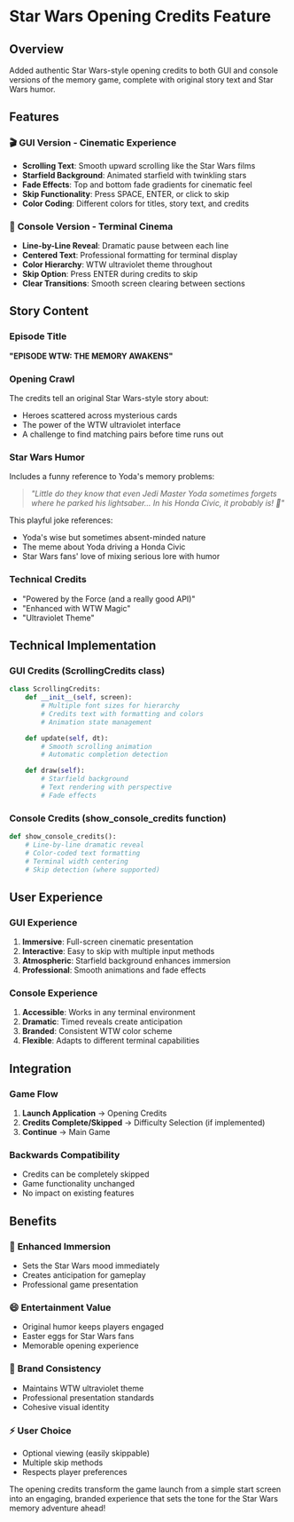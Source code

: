 # Star Wars Opening Credits Feature

## Overview
Added authentic Star Wars-style opening credits to both GUI and console versions of the memory game, complete with original story text and Star Wars humor.

## Features

### 🎬 **GUI Version - Cinematic Experience**
- **Scrolling Text**: Smooth upward scrolling like the Star Wars films
- **Starfield Background**: Animated starfield with twinkling stars
- **Fade Effects**: Top and bottom fade gradients for cinematic feel
- **Skip Functionality**: Press SPACE, ENTER, or click to skip
- **Color Coding**: Different colors for titles, story text, and credits

### 📱 **Console Version - Terminal Cinema**
- **Line-by-Line Reveal**: Dramatic pause between each line
- **Centered Text**: Professional formatting for terminal display
- **Color Hierarchy**: WTW ultraviolet theme throughout
- **Skip Option**: Press ENTER during credits to skip
- **Clear Transitions**: Smooth screen clearing between sections

## Story Content

### Episode Title
**"EPISODE WTW: THE MEMORY AWAKENS"**

### Opening Crawl
The credits tell an original Star Wars-style story about:
- Heroes scattered across mysterious cards
- The power of the WTW ultraviolet interface
- A challenge to find matching pairs before time runs out

### Star Wars Humor
Includes a funny reference to Yoda's memory problems:
> *"Little do they know that even Jedi Master Yoda sometimes forgets where he parked his lightsaber... In his Honda Civic, it probably is! 🚗"*

This playful joke references:
- Yoda's wise but sometimes absent-minded nature
- The meme about Yoda driving a Honda Civic
- Star Wars fans' love of mixing serious lore with humor

### Technical Credits
- "Powered by the Force (and a really good API)"
- "Enhanced with WTW Magic"
- "Ultraviolet Theme"

## Technical Implementation

### GUI Credits (ScrollingCredits class)
```python
class ScrollingCredits:
    def __init__(self, screen):
        # Multiple font sizes for hierarchy
        # Credits text with formatting and colors
        # Animation state management

    def update(self, dt):
        # Smooth scrolling animation
        # Automatic completion detection

    def draw(self):
        # Starfield background
        # Text rendering with perspective
        # Fade effects
```

### Console Credits (show_console_credits function)
```python
def show_console_credits():
    # Line-by-line dramatic reveal
    # Color-coded text formatting
    # Terminal width centering
    # Skip detection (where supported)
```

## User Experience

### GUI Experience
1. **Immersive**: Full-screen cinematic presentation
2. **Interactive**: Easy to skip with multiple input methods
3. **Atmospheric**: Starfield background enhances immersion
4. **Professional**: Smooth animations and fade effects

### Console Experience
1. **Accessible**: Works in any terminal environment
2. **Dramatic**: Timed reveals create anticipation
3. **Branded**: Consistent WTW color scheme
4. **Flexible**: Adapts to different terminal capabilities

## Integration

### Game Flow
1. **Launch Application** → Opening Credits
2. **Credits Complete/Skipped** → Difficulty Selection (if implemented)
3. **Continue** → Main Game

### Backwards Compatibility
- Credits can be completely skipped
- Game functionality unchanged
- No impact on existing features

## Benefits

### 🎯 **Enhanced Immersion**
- Sets the Star Wars mood immediately
- Creates anticipation for gameplay
- Professional game presentation

### 😄 **Entertainment Value**
- Original humor keeps players engaged
- Easter eggs for Star Wars fans
- Memorable opening experience

### 🎨 **Brand Consistency**
- Maintains WTW ultraviolet theme
- Professional presentation standards
- Cohesive visual identity

### ⚡ **User Choice**
- Optional viewing (easily skippable)
- Multiple skip methods
- Respects player preferences

The opening credits transform the game launch from a simple start screen into an engaging, branded experience that sets the tone for the Star Wars memory adventure ahead!
